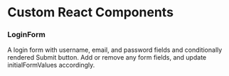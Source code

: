# Custom React Components

### LoginForm

A login form with username, email, and password fields and conditionally rendered Submit button. Add or remove any form fields, and update initialFormValues accordingly.
